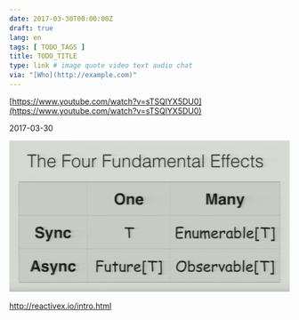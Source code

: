 ```yaml
---
date: 2017-03-30T00:00:00Z
draft: true
lang: en
tags: [ TODO_TAGS ]
title: TODO_TITLE
type: link # image quote video text audio chat
via: "[Who](http://example.com)"
---
```



[https://www.youtube.com/watch?v=sTSQlYX5DU0](https://www.youtube.com/watch?v=sTSQlYX5DU0)

2017-03-30

![2017-03-30-3](2017-03-30-3.png)

http://reactivex.io/intro.html

